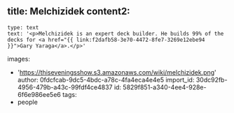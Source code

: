 title: Melchizidek
content2:
  -
    type: text
    text: '<p>Melchizidek is an expert deck builder. He builds 99% of the decks for <a href="{{ link:f2dafb58-3e70-4472-8fe7-3269e12ebe94 }}">Gary Yaraga</a>.</p>'
images:
  - 'https://thiseveningsshow.s3.amazonaws.com/wiki/melchizidek.png'
author: 0fdcfcab-9dc5-4bdc-a78c-4fa4eca4e4e5
import_id: 30dc92fb-4956-479b-a43c-99fdf4ce4837
id: 5829f851-a340-4ee4-928e-6f6e986ee5e6
tags:
  - people
